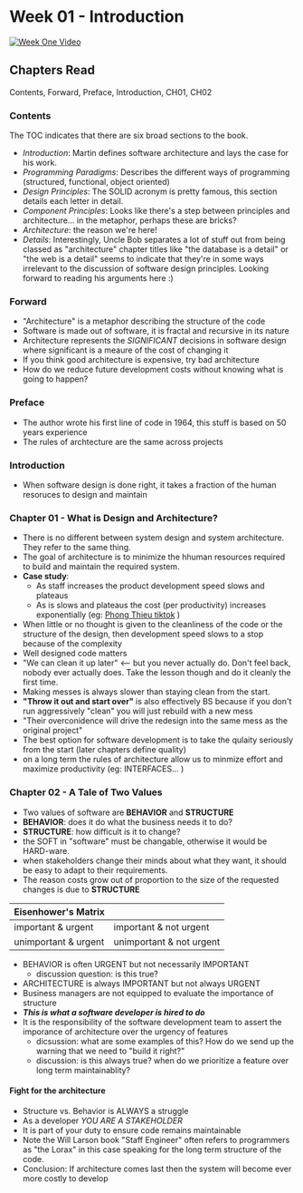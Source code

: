 # Week 01  - Introduction

[![Week One Video](https://img.youtube.com/vi/GPt0tETT1rk/0.jpg)](https://www.youtube.com/watch?v=GPt0tETT1rk)

## Chapters Read

Contents, Forward, Preface, Introduction, CH01, CH02 

### Contents

The TOC indicates that there are six broad sections to the book.

* *Introduction*: Martin defines software architecture and lays the case for his work.
* *Programming Paradigms*: Describes the different ways of programming (structured, functional, object oriented)
* *Design Principles*: The SOLID acronym is pretty famous, this section details each letter in detail. 
* *Component Principles*:  Looks like there's a step between principles and architecture... in the metaphor, perhaps these are bricks?
* *Architecture*: the reason we're here!
* *Details*: Interestingly, Uncle Bob separates a lot of stuff out from being classed as "architecture"  chapter titles like "the database is a detail" or "the web is a detail" seems to indicate that they're in some ways irrelevant to the discussion of software design principles. Looking forward to reading his arguments here :)   

### Forward

- "Architecture" is a metaphor describing the structure of the code
- Software is made out of software, it is fractal and recursive in its nature
- Architecture represents the *SIGNIFICANT* decisions in software design where significant is a meaure of the cost of changing it
- If you think good architecture is expensive, try bad architecture
- How do we reduce future development costs without knowing what is going to happen?

### Preface

- The author wrote his first line of code in 1964, this stuff is based on 50 years experience
- The rules of archtecture are the same across projects

### Introduction

- When software design is done right, it takes a fraction of the human resoruces to design and maintain

### Chapter 01 - What is Design and Architecture?

- There is no different between system design and system architecture. They refer to the same thing.
- The goal of architecture is to minimize the hhuman resources required to build and maintain the required system.
- **Case study**: 
  - As staff increases the product development speed slows and plateaus
  - As is slows and plateaus the cost (per productivity) increases exponentially (eg: [Phong Thieu tiktok](https://www.tiktok.com/@pgt__/video/6993791082811215110) )
- When little or no thought is given to the cleanliness of the code or the structure of the design, then development speed slows to a stop because of the complexity
- Well designed code matters
- "We can clean it up later" <-- but you never actually do. Don't feel back, nobody ever actually does. Take the lesson though and do it cleanly the first time.
- Making messes is always slower than staying clean from the start.
- **"Throw it out and start over"** is also effectively BS because if you don't run aggressively "clean" you will just rebuild with a new mess
- "Their overconidence will drive the redesign into the same mess as the original project"
- The best option for software development is to take the qulaity seriously from the start (later chapters define quality)
- on a long term the rules of architecture allow us to minmize effort and maximize productivity (eg: INTERFACES... )

### Chapter 02 - A Tale of Two Values

- Two values of software are **BEHAVIOR** and **STRUCTURE**
- **BEHAVIOR**: does it do what the business needs it to do? 
- **STRUCTURE**: how difficult is it to change?
- the SOFT in "software" must be changable, otherwise it would be HARD-ware. 
- when stakeholders change their minds about what they want, it should be easy to adapt to their requirements.
- The reason costs grow out of proportion to the size of the requested changes is due to **STRUCTURE**

| Eisenhower's Matrix |  |
|---|---|
| important & urgent | important & not urgent |
| unimportant & urgent | unimportant & not urgent |

- BEHAVIOR is often URGENT but not necessarily IMPORTANT
  - discussion question: is this true?
- ARCHITECTURE is always IMPORTANT but not always URGENT
- Business managers are not equipped to evaluate the importance of structure
- _**This is what a software developer is hired to do**_
- It is the responsibility of the software development team to assert the imporance of architecture over the urgency of features
  - dicsussion: what are some examples of this? How do we send up the warning that we need to "build it right?"
  - discussion: is this always true? when do we prioritize a feature over long term maintainablity?

#### Fight for the architecture

- Structure vs. Behavior is ALWAYS a struggle
- As a developer _YOU ARE A STAKEHOLDER_
- It is part of your duty to ensure code remains maintainable
- Note the Will Larson book "Staff Engineer" often refers to programmers as "the Lorax" in this case speaking for the long term structure of the code.
- Conclusion: If architecture comes last then the system will become ever more costly to develop

